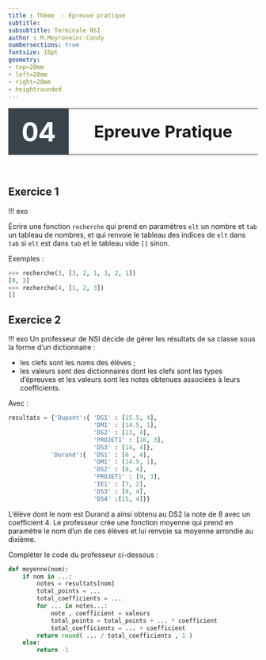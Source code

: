 ```yaml
---
title : Thème  - Epreuve pratique
subtitle: 
subsubtitle: Terminale NSI
author : M.Meyroneinc-Condy
numbersections: true
fontsize: 10pt
geometry:
- top=20mm
- left=20mm
- right=20mm
- heightrounded    
--- 
```



<table  class="yellowTable">
        <tr >
            <th width="20%"; style="background-color: #3B444B;color:white;text-align:center;border:none;font-size:40pt;">
            04
            </th>
            <th  class="yellowTh";width="80%"; style="text-align:center;border:none;font-size:25pt;">Epreuve Pratique</th>
        </tr>
</table>
<br>


## Exercice 1 

!!! exo 

Écrire une fonction `recherche` qui prend en paramètres `elt` un nombre et `tab` un
tableau de nombres, et qui renvoie le tableau des indices de `elt` dans `tab` si `elt` est dans `tab` et le tableau vide `[]` sinon.

Exemples :
```python
>>> recherche(3, [3, 2, 1, 3, 2, 1])
[0, 3]
>>> recherche(4, [1, 2, 3])
[]
```
## Exercice 2

!!! exo
Un professeur de NSI décide de gérer les résultats de sa classe sous la forme d’un dictionnaire :

- les clefs sont les noms des élèves ;  
- les valeurs sont des dictionnaires dont les clefs sont les types d’épreuves et les valeurs sont les notes obtenues associées à leurs coefficients.

Avec :

```python
resultats = {'Dupont':{ 'DS1' : [15.5, 4],
                        'DM1' : [14.5, 1],
                        'DS2' : [13, 4],
                        'PROJET1' : [16, 3],
                        'DS3' : [14, 4]},
            'Durand':{  'DS1' : [6 , 4],
                        'DM1' : [14.5, 1],
                        'DS2' : [8, 4],
                        'PROJET1' : [9, 3],
                        'IE1' : [7, 2],
                        'DS3' : [8, 4],
                        'DS4' :[15, 4]}}
```

L’élève dont le nom est Durand a ainsi obtenu au DS2 la note de 8 avec un coefficient 4. Le professeur crée une fonction moyenne qui prend en paramètre le nom d’un de ces élèves et lui renvoie sa moyenne arrondie au dixième.

Compléter le code du professeur ci-dessous :

```python
def moyenne(nom):
    if nom in ...:
        notes = resultats[nom]
        total_points = ...
        total_coefficients = ...
        for ... in notes...:
            note , coefficient = valeurs
            total_points = total_points + ... * coefficient
            total_coefficients = ... + coefficient
        return round( ... / total_coefficients , 1 )
    else:
        return -1
```